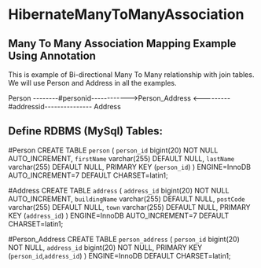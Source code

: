 # HibernateManyToManyAssociation
Many To Many Association Mapping Example Using Annotation
---------------------------------------------------------
This is example of Bi-directional Many To Many relationship with join tables.
We will use Person and Address in all the examples.


Person --------#personid------------>Person_Address <---------#addressid--------------- Address

Define RDBMS (MySql) Tables:
----------------------------
#Person
CREATE TABLE `person` (
  `person_id` bigint(20) NOT NULL AUTO_INCREMENT,
  `firstName` varchar(255) DEFAULT NULL,
  `lastName` varchar(255) DEFAULT NULL,
  PRIMARY KEY (`person_id`)
) ENGINE=InnoDB AUTO_INCREMENT=7 DEFAULT CHARSET=latin1;

#Address
CREATE TABLE `address` (
  `address_id` bigint(20) NOT NULL AUTO_INCREMENT,
  `buildingName` varchar(255) DEFAULT NULL,
  `postCode` varchar(255) DEFAULT NULL,
  `town` varchar(255) DEFAULT NULL,
  PRIMARY KEY (`address_id`)
) ENGINE=InnoDB AUTO_INCREMENT=7 DEFAULT CHARSET=latin1;

#Person_Address
CREATE TABLE `person_address` (
  `person_id` bigint(20) NOT NULL,
  `address_id` bigint(20) NOT NULL,
  PRIMARY KEY (`person_id`,`address_id`)
) ENGINE=InnoDB DEFAULT CHARSET=latin1;

